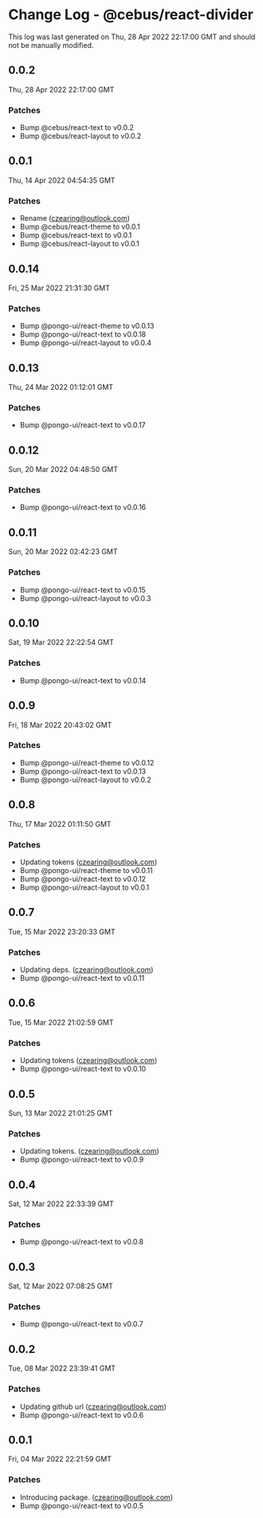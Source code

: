 # Change Log - @cebus/react-divider

This log was last generated on Thu, 28 Apr 2022 22:17:00 GMT and should not be manually modified.

<!-- Start content -->

## 0.0.2

Thu, 28 Apr 2022 22:17:00 GMT

### Patches

- Bump @cebus/react-text to v0.0.2
- Bump @cebus/react-layout to v0.0.2

## 0.0.1

Thu, 14 Apr 2022 04:54:35 GMT

### Patches

- Rename (czearing@outlook.com)
- Bump @cebus/react-theme to v0.0.1
- Bump @cebus/react-text to v0.0.1
- Bump @cebus/react-layout to v0.0.1

## 0.0.14

Fri, 25 Mar 2022 21:31:30 GMT

### Patches

- Bump @pongo-ui/react-theme to v0.0.13
- Bump @pongo-ui/react-text to v0.0.18
- Bump @pongo-ui/react-layout to v0.0.4

## 0.0.13

Thu, 24 Mar 2022 01:12:01 GMT

### Patches

- Bump @pongo-ui/react-text to v0.0.17

## 0.0.12

Sun, 20 Mar 2022 04:48:50 GMT

### Patches

- Bump @pongo-ui/react-text to v0.0.16

## 0.0.11

Sun, 20 Mar 2022 02:42:23 GMT

### Patches

- Bump @pongo-ui/react-text to v0.0.15
- Bump @pongo-ui/react-layout to v0.0.3

## 0.0.10

Sat, 19 Mar 2022 22:22:54 GMT

### Patches

- Bump @pongo-ui/react-text to v0.0.14

## 0.0.9

Fri, 18 Mar 2022 20:43:02 GMT

### Patches

- Bump @pongo-ui/react-theme to v0.0.12
- Bump @pongo-ui/react-text to v0.0.13
- Bump @pongo-ui/react-layout to v0.0.2

## 0.0.8

Thu, 17 Mar 2022 01:11:50 GMT

### Patches

- Updating tokens (czearing@outlook.com)
- Bump @pongo-ui/react-theme to v0.0.11
- Bump @pongo-ui/react-text to v0.0.12
- Bump @pongo-ui/react-layout to v0.0.1

## 0.0.7

Tue, 15 Mar 2022 23:20:33 GMT

### Patches

- Updating deps. (czearing@outlook.com)
- Bump @pongo-ui/react-text to v0.0.11

## 0.0.6

Tue, 15 Mar 2022 21:02:59 GMT

### Patches

- Updating tokens (czearing@outlook.com)
- Bump @pongo-ui/react-text to v0.0.10

## 0.0.5

Sun, 13 Mar 2022 21:01:25 GMT

### Patches

- Updating tokens. (czearing@outlook.com)
- Bump @pongo-ui/react-text to v0.0.9

## 0.0.4

Sat, 12 Mar 2022 22:33:39 GMT

### Patches

- Bump @pongo-ui/react-text to v0.0.8

## 0.0.3

Sat, 12 Mar 2022 07:08:25 GMT

### Patches

- Bump @pongo-ui/react-text to v0.0.7

## 0.0.2

Tue, 08 Mar 2022 23:39:41 GMT

### Patches

- Updating github url (czearing@outlook.com)
- Bump @pongo-ui/react-text to v0.0.6

## 0.0.1

Fri, 04 Mar 2022 22:21:59 GMT

### Patches

- Introducing package. (czearing@outlook.com)
- Bump @pongo-ui/react-text to v0.0.5
